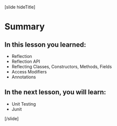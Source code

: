 [slide hideTitle]
# Summary


## In this lesson you learned:

- Reflection
- Reflection API
- Reflecting Classes, Constructors, Methods, Fields
- Access Modifiers
- Annotations



## In the next lesson, you will learn:

- Unit Testing
- Junit



[/slide]